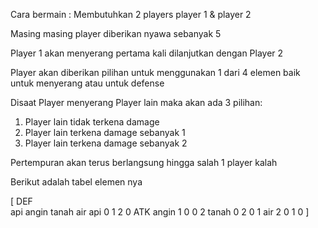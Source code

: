 Cara bermain :
Membutuhkan 2 players
player 1 & player 2

Masing masing player diberikan nyawa sebanyak 5

Player 1 akan menyerang pertama kali 
dilanjutkan dengan Player 2

Player akan diberikan pilihan untuk menggunakan 1 dari 4 elemen
baik untuk menyerang atau untuk defense

Disaat Player menyerang Player lain maka akan ada 3 pilihan:
1. Player lain tidak terkena damage
2. Player lain terkena damage sebanyak 1
3. Player lain terkena damage sebanyak 2

Pertempuran akan terus berlangsung hingga salah 1 player kalah

Berikut adalah tabel elemen nya

[                      DEF			
		   api    angin	  tanah	   air
    api	    0	    1	    2	    0
ATK	angin	1	    0	    0	    2
	tanah	0	    2	    0	    1
	air	    2	    0	    1       0
]